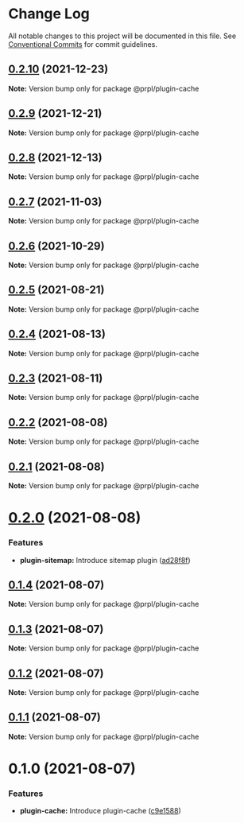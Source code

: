 # Change Log

All notable changes to this project will be documented in this file.
See [Conventional Commits](https://conventionalcommits.org) for commit guidelines.

## [0.2.10](https://github.com/tyhopp/prpl/compare/@prpl/plugin-cache@0.2.9...@prpl/plugin-cache@0.2.10) (2021-12-23)

**Note:** Version bump only for package @prpl/plugin-cache





## [0.2.9](https://github.com/tyhopp/prpl/compare/@prpl/plugin-cache@0.2.8...@prpl/plugin-cache@0.2.9) (2021-12-21)

**Note:** Version bump only for package @prpl/plugin-cache





## [0.2.8](https://github.com/tyhopp/prpl/compare/@prpl/plugin-cache@0.2.7...@prpl/plugin-cache@0.2.8) (2021-12-13)

**Note:** Version bump only for package @prpl/plugin-cache





## [0.2.7](https://github.com/tyhopp/prpl/compare/@prpl/plugin-cache@0.2.6...@prpl/plugin-cache@0.2.7) (2021-11-03)

**Note:** Version bump only for package @prpl/plugin-cache





## [0.2.6](https://github.com/tyhopp/prpl/compare/@prpl/plugin-cache@0.2.5...@prpl/plugin-cache@0.2.6) (2021-10-29)

**Note:** Version bump only for package @prpl/plugin-cache





## [0.2.5](https://github.com/tyhopp/prpl/compare/@prpl/plugin-cache@0.2.4...@prpl/plugin-cache@0.2.5) (2021-08-21)

**Note:** Version bump only for package @prpl/plugin-cache





## [0.2.4](https://github.com/tyhopp/prpl/compare/@prpl/plugin-cache@0.2.3...@prpl/plugin-cache@0.2.4) (2021-08-13)

**Note:** Version bump only for package @prpl/plugin-cache





## [0.2.3](https://github.com/tyhopp/prpl/compare/@prpl/plugin-cache@0.2.2...@prpl/plugin-cache@0.2.3) (2021-08-11)

**Note:** Version bump only for package @prpl/plugin-cache





## [0.2.2](https://github.com/tyhopp/prpl/compare/@prpl/plugin-cache@0.2.1...@prpl/plugin-cache@0.2.2) (2021-08-08)

**Note:** Version bump only for package @prpl/plugin-cache





## [0.2.1](https://github.com/tyhopp/prpl/compare/@prpl/plugin-cache@0.2.0...@prpl/plugin-cache@0.2.1) (2021-08-08)

**Note:** Version bump only for package @prpl/plugin-cache





# [0.2.0](https://github.com/tyhopp/prpl/compare/@prpl/plugin-cache@0.1.4...@prpl/plugin-cache@0.2.0) (2021-08-08)


### Features

* **plugin-sitemap:** Introduce sitemap plugin ([ad28f8f](https://github.com/tyhopp/prpl/commit/ad28f8fa2ad7882fd328a41fcc2757b70599a565))





## [0.1.4](https://github.com/tyhopp/prpl/compare/@prpl/plugin-cache@0.1.3...@prpl/plugin-cache@0.1.4) (2021-08-07)

**Note:** Version bump only for package @prpl/plugin-cache





## [0.1.3](https://github.com/tyhopp/prpl/compare/@prpl/plugin-cache@0.1.2...@prpl/plugin-cache@0.1.3) (2021-08-07)

**Note:** Version bump only for package @prpl/plugin-cache





## [0.1.2](https://github.com/tyhopp/prpl/compare/@prpl/plugin-cache@0.1.1...@prpl/plugin-cache@0.1.2) (2021-08-07)

**Note:** Version bump only for package @prpl/plugin-cache





## [0.1.1](https://github.com/tyhopp/prpl/compare/@prpl/plugin-cache@0.1.0...@prpl/plugin-cache@0.1.1) (2021-08-07)

**Note:** Version bump only for package @prpl/plugin-cache





# 0.1.0 (2021-08-07)


### Features

* **plugin-cache:** Introduce plugin-cache ([c9e1588](https://github.com/tyhopp/prpl/commit/c9e1588e1d138d089a65c010a05aac38f3b1893a))
